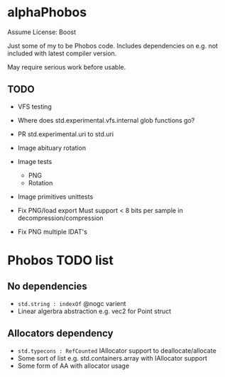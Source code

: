 # alphaPhobos
Assume License: Boost

Just some of my to be Phobos code. Includes dependencies on e.g. not included with latest compiler version.

May require serious work before usable.

## TODO
- VFS testing
- Where does std.experimental.vfs.internal glob functions go?
- PR std.experimental.uri to std.uri

- Image abituary rotation
- Image tests
	- PNG
	- Rotation
- Image primitives unittests
- Fix PNG/load export
	Must support < 8 bits per sample in decompression/compression
- Fix PNG multiple IDAT's

# Phobos TODO list

## No dependencies
- ``std.string : indexOf`` @nogc varient
- Linear algerbra abstraction e.g. vec2 for Point struct

## Allocators dependency
- ``std.typecons : RefCounted`` IAllocator support to deallocate/allocate
- Some sort of list e.g. std.containers.array with IAllocator support
- Some form of AA with allocator usage
